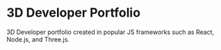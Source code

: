 # 3D Developer Portfolio

3D Developer portfolio created in popular JS frameworks such as React, Node.js, and Three.js.
